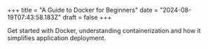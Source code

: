 +++
title = "A Guide to Docker for Beginners"
date = "2024-08-19T07:43:58.183Z"
draft = false
+++

  Get started with Docker, understanding containerization and how it simplifies application deployment.
        